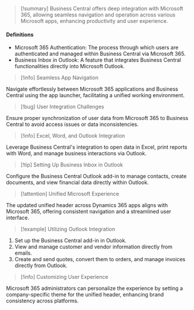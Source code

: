 >[!summary]
>Business Central offers deep integration with Microsoft 365, allowing seamless navigation and operation across various Microsoft apps, enhancing productivity and user experience.

#### Definitions
- Microsoft 365 Authentication: The process through which users are authenticated and managed within Business Central via Microsoft 365.
- Business Inbox in Outlook: A feature that integrates Business Central functionalities directly into Microsoft Outlook.

>[!info] Seamless App Navigation

Navigate effortlessly between Microsoft 365 applications and Business Central using the app launcher, facilitating a unified working environment.

>[!bug] User Integration Challenges

Ensure proper synchronization of user data from Microsoft 365 to Business Central to avoid access issues or data inconsistencies.

>[!info] Excel, Word, and Outlook Integration

Leverage Business Central's integration to open data in Excel, print reports with Word, and manage business interactions via Outlook.

>[!tip] Setting Up Business Inbox in Outlook

Configure the Business Central Outlook add-in to manage contacts, create documents, and view financial data directly within Outlook.

>[!attention] Unified Microsoft Experience

The updated unified header across Dynamics 365 apps aligns with Microsoft 365, offering consistent navigation and a streamlined user interface.

>[!example] Utilizing Outlook Integration

1. Set up the Business Central add-in in Outlook.
2. View and manage customer and vendor information directly from emails.
3. Create and send quotes, convert them to orders, and manage invoices directly from Outlook.

>[!info] Customizing User Experience

Microsoft 365 administrators can personalize the experience by setting a company-specific theme for the unified header, enhancing brand consistency across platforms.